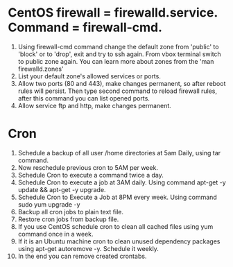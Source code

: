 # CentOS firewall = firewalld.service. Command = firewall-cmd.
1. Using firewall-cmd command change the default zone from 'public' to 'block' or to 'drop', exit and try to ssh again. From vbox terminal switch to public zone again. You can learn more about zones from the 'man firewalld.zones'
2. List your default zone's allowed services or ports. 
3. Allow two ports (80 and 443), make changes permanent, so after reboot rules will persist. Then type second command to reload firewall rules, after this command you can list opened ports.
4. Allow service ftp and http, make changes permanent.  

# Cron
1. Schedule a backup of all user /home directories at 5am Daily, using tar command.
2. Now reschedule previous cron to 5AM per week.
3. Schedule Cron to execute a command twice a day. 
4. Schedule Cron to execute a job at 3AM daily. Using command apt-get -y update && apt-get -y upgrade.
5. Schedule Cron to Execute a Job at 8PM every week. Using command sudo yum upgrade -y 
6. Backup all cron jobs to plain text file.
7. Restore cron jobs from backup file.
8. If you use CentOS schedule cron to clean all cached files using yum command once in a week.
9. If it is an Ubuntu machine cron to clean unused dependency packages using apt-get autoremove -y. Schedule it weekly.
6. In the end you can remove created crontabs.
